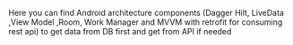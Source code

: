 Here you can find Android architecture components (Dagger Hilt, LiveData ,View Model ,Room, Work Manager and MVVM with retrofit for consuming  rest api) to get data from DB first
and get from API if needed
